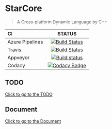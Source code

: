 ﻿# StarCore
> A Cross-platform Dynamic Language by C++  

|   CI     |  STATUS                                                                                                                                          |
|:---------| :--------:                                                                                                                                       |
|Azure Pipelines | [![Build Status](https://haoxingxing.visualstudio.com/StarCore/_apis/build/status/haoxingxing.StarCore?branchName=master)](https://haoxingxing.visualstudio.com/StarCore/_build/latest?definitionId=2&branchName=master)|
|Travis    | [![Build Status](https://travis-ci.org/haoxingxing/StarCore.svg?branch=master)](https://travis-ci.org/haoxingxing/StarCore)                  |
|Appveyor  | [![Build status](https://ci.appveyor.com/api/projects/status/rul0wxmnqgs6p5vs?svg=true)](https://ci.appveyor.com/project/haoxingxing/starcore) |
|Codacy    | [![Codacy Badge](https://api.codacy.com/project/badge/Grade/5f3044dcf6b84ec8b1399a43162a4119)](https://www.codacy.com/app/haoxingxing/StarCore?utm_source=github.com&amp;utm_medium=referral&amp;utm_content=haoxingxing/StarCore&amp;utm_campaign=Badge_Grade)|
## TODO
[Click to go to the TODO](todo.md)
## Document
[Click to go to the Document](doc/README.md)
